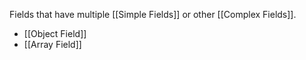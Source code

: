 Fields that have multiple [[Simple Fields]] or other [[Complex Fields]].

- [[Object Field]]
- [[Array Field]]